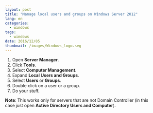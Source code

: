 ```yaml
---
layout: post
title: "Manage local users and groups on Windows Server 2012"
lang: en
categories:
  - windows
tags:
  - windows
date: 2016/12/05
thumbnail: /images/Windows_logo.svg
---
```

1. Open **Server Manager**.
2. Click **Tools**.
3. Select **Computer Management**.
4. Expand **Local Users and Groups**.
5. Select **Users** or **Groups**.
6. Double click on a user or a group.
7. Do your stuff.

**Note**: This works only for servers that are not Domain Controller (in this case just open **Active Directory Users and Computer**).
